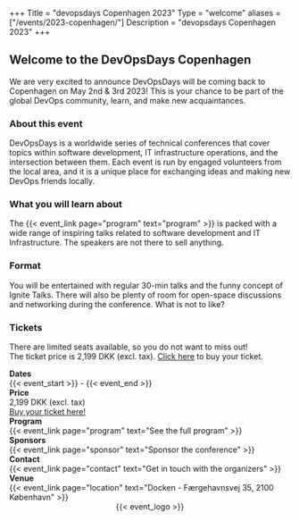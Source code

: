 +++
Title = "devopsdays Copenhagen 2023"
Type = "welcome"
aliases = ["/events/2023-copenhagen/"]
Description = "devopsdays Copenhagen 2023"
+++


<div class="row">
  <div class="col-md-6">
    <h2>Welcome to the DevOpsDays Copenhagen</h2>
    <p>We are very excited to announce DevOpsDays will be coming back to Copenhagen on May 2nd & 3rd 2023! This is your chance to be part of the global DevOps community, learn, and make new acquaintances.</p>

  <h3>About this event</h3>
  <p>DevOpsDays is a worldwide series of technical conferences that cover topics 
  within software development, IT infrastructure operations, and the intersection 
  between them. Each event is run by engaged volunteers from the local area, 
  and it is a unique place for exchanging ideas and making new DevOps friends 
  locally.</p>

  <h3>What you will learn about</h3>
  <p>The {{< event_link page="program" text="program" >}} is packed with a wide range of inspiring talks related to 
  software development and IT Infrastructure. The speakers are not there to sell anything.</p>

  <h3>Format</h3>
  <p>You will be entertained with regular 30-min talks and the funny concept of 
  Ignite Talks. There will also be plenty of room for open-space discussions 
  and networking during the conference. What is not to like?</p>
  <h3>Tickets</h3>
  <p>There are limited seats available, so you do not want to miss out! 
  <br />
  The ticket price is 2,199 DKK (excl. tax). <a href="https://www.eventbrite.dk/e/devopsdays-copenhagen-2023-tickets-516510726487" target="_blank">Click here</a> to buy your ticket.</p>


  <div class = "row">
    <div class = "col-md-2">
      <strong>Dates</strong>
    </div>
    <div class = "col-md-8">
      {{< event_start >}} - {{< event_end >}}
    </div>
  </div>

  <div class = "row">
    <div class = "col-md-2">
      <strong>Price</strong>
    </div>
    <div class = "col-md-8">
        2,199 DKK (excl. tax)
        <br />
        <a href="https://www.eventbrite.dk/e/devopsdays-copenhagen-2023-tickets-516510726487" target="_blank">Buy your ticket here!</a> 
    </div>
  </div>

  <div class = "row">
    <div class = "col-md-2">
      <strong>Program</strong>
    </div>
    <div class = "col-md-8">
      {{< event_link page="program" text="See the full program" >}}
    </div>
  </div>

  <div class = "row">
    <div class = "col-md-2">
      <strong>Sponsors</strong>
    </div>
    <div class = "col-md-8">
      {{< event_link page="sponsor" text="Sponsor the conference" >}}
    </div>
  </div>

  <div class = "row">
    <div class = "col-md-2">
      <strong>Contact</strong>
    </div>
    <div class = "col-md-8">
      {{< event_link page="contact" text="Get in touch with the organizers" >}}
    </div>
  </div>

  <div class = "row">
    <div class = "col-md-2">
      <strong>Venue</strong>
    </div>
    <div class = "col-md-8">
    {{< event_link page="location" text="Docken - Færgehavnsvej 35, 2100 København" >}}
    </div>
  </div>

  </div>
  <div class="col-md-6">
    <div style="text-align:center;">
      {{< event_logo >}}
    </div>
  </div> 

</div>
